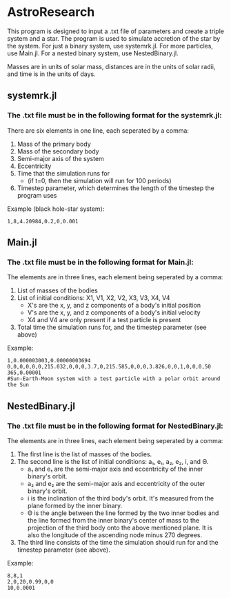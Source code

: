 # AstroResearch

This program is designed to input a .txt file of parameters and create a triple system and a star. The program is used to simulate accretion of the star by the system.
For just a binary system, use systemrk.jl. For more particles, use Main.jl. For a nested binary system, use NestedBinary.jl.

Masses are in units of solar mass, distances are in the units of solar radii, and time is in the units of days.

## systemrk.jl

### The .txt file must be in the following format for the systemrk.jl:
  
  There are six elements in one line, each seperated by a comma:
  1. Mass of the primary body
  2. Mass of the secondary body
  3. Semi-major axis of the system
  4. Eccentricity
  5. Time that the simulation runs for
     - (if t=0, then the simulation will run for 100 periods)
  6. Timestep parameter, which determines the length of the timestep the program uses
  
  Example (black hole-star system): 
  ```
  1,8,4.20984,0.2,0,0.001
  ```

## Main.jl

### The .txt file must be in the following format for Main.jl:

  The elements are in three lines, each element being seperated by a comma:
  1. List of masses of the bodies
  2. List of initial conditions: X1, V1, X2, V2, X3, V3, X4, V4
     - X's are the x, y, and z components of a body's initial position
     - V's are the x, y, and z components of a body's initial velocity
     - X4 and V4 are only present if a test particle is present
  3. Total time the simulation runs for, and the timestep parameter (see above)

  Example:
  ```
  1,0.000003003,0.00000003694
  0,0,0,0,0,0,215.032,0,0,0,3.7,0,215.585,0,0,0,3.826,0,0,1,0,0,0,50 
  365,0.00001
  #Sun-Earth-Moon system with a test particle with a polar orbit around the Sun
  ```

## NestedBinary.jl

### The .txt file must be in the following format for NestedBinary.jl:

  The elements are in three lines, each element being seperated by a comma:
  1. The first line is the list of masses of the bodies.
  2. The second line is the list of initial conditions: a₁, e₁, a₂, e₂, i, and Θ.
     - a₁ and e₁ are the semi-major axis and eccentricity of the inner binary's orbit.
     - a₂ and e₂ are the semi-major axis and eccentricity of the outer binary's orbit. 
     - i is the inclination of the third body's orbit. It's measured from the plane formed by the inner binary.
     - Θ is the angle between the line formed by the two inner bodies and the line formed from the inner binary's center of mass to the projection of the third body onto the above mentioned plane. It is also the longitude of the ascending node minus 270 degrees.
  3. The third line consists of the time the simulation should run for and the timestep parameter (see above).

  Example:
  ```
  8,8,1
  2,0,20,0.99,0,0
  10,0.0001
  ```

